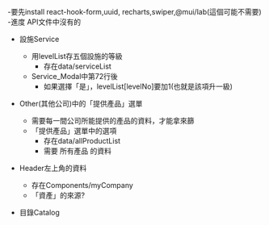 -要先install react-hook-form,uuid, recharts,swiper,@mui/lab(這個可能不需要)
-進度
API文件中沒有的
- 設施Service
	- 用levelList存五個設施的等級
		- 存在data/serviceList
	- Service_Modal中第72行後
		- 如果選擇「是」，levelList[levelNo]要加1(也就是該項升一級)

- Other(其他公司)中的「提供產品」選單
	- 需要每一間公司所能提供的產品的資料，才能拿來篩
	- 「提供產品」選單中的選項
		- 存在data/allProductList
		- 需要 所有產品 的資料
- Header左上角的資料
	- 存在Components/myCompany
	- 「資產」的來源?

- 目錄Catalog
	

	

	
	
